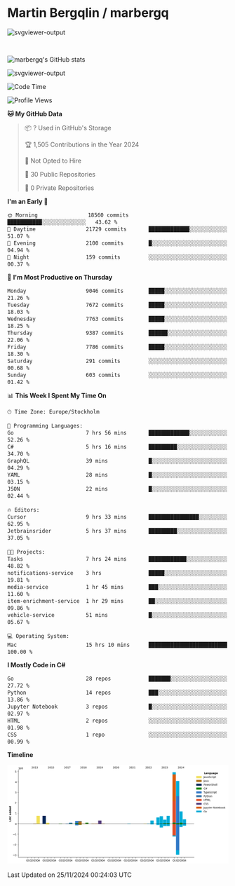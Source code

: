 # Martin Bergqlin / marbergq

![svgviewer-output](https://user-images.githubusercontent.com/2405410/206014777-22d41ecb-c24f-421d-b7d9-bba2cb5bb0de.svg)

<br>

<!--- [![Martin's Week](https://github-readme-stats.vercel.app/api/wakatime?username=marbergq&theme=dark)](https://github.com/anuraghazra/github-readme-stats) -->

![marbergq's GitHub stats](https://github-readme-stats.vercel.app/api?username=marbergq&count_private=true&show_icons=true)

![svgviewer-output](https://wakatime.com/badge/user/3f0a2069-6683-4e19-9a4a-7d21ea815067.svg)

<!--START_SECTION:waka-->
![Code Time](http://img.shields.io/badge/Code%20Time-4%2C613%20hrs%2059%20mins-blue)

![Profile Views](http://img.shields.io/badge/Profile%20Views-0-blue)

**🐱 My GitHub Data** 

> 📦 ? Used in GitHub's Storage 
 > 
> 🏆 1,505 Contributions in the Year 2024
 > 
> 🚫 Not Opted to Hire
 > 
> 📜 30 Public Repositories 
 > 
> 🔑 0 Private Repositories 
 > 
**I'm an Early 🐤** 

```text
🌞 Morning                18560 commits       ███████████░░░░░░░░░░░░░░   43.62 % 
🌆 Daytime                21729 commits       █████████████░░░░░░░░░░░░   51.07 % 
🌃 Evening                2100 commits        █░░░░░░░░░░░░░░░░░░░░░░░░   04.94 % 
🌙 Night                  159 commits         ░░░░░░░░░░░░░░░░░░░░░░░░░   00.37 % 
```
📅 **I'm Most Productive on Thursday** 

```text
Monday                   9046 commits        █████░░░░░░░░░░░░░░░░░░░░   21.26 % 
Tuesday                  7672 commits        █████░░░░░░░░░░░░░░░░░░░░   18.03 % 
Wednesday                7763 commits        █████░░░░░░░░░░░░░░░░░░░░   18.25 % 
Thursday                 9387 commits        ██████░░░░░░░░░░░░░░░░░░░   22.06 % 
Friday                   7786 commits        █████░░░░░░░░░░░░░░░░░░░░   18.30 % 
Saturday                 291 commits         ░░░░░░░░░░░░░░░░░░░░░░░░░   00.68 % 
Sunday                   603 commits         ░░░░░░░░░░░░░░░░░░░░░░░░░   01.42 % 
```


📊 **This Week I Spent My Time On** 

```text
🕑︎ Time Zone: Europe/Stockholm

💬 Programming Languages: 
Go                       7 hrs 56 mins       █████████████░░░░░░░░░░░░   52.26 % 
C#                       5 hrs 16 mins       █████████░░░░░░░░░░░░░░░░   34.70 % 
GraphQL                  39 mins             █░░░░░░░░░░░░░░░░░░░░░░░░   04.29 % 
YAML                     28 mins             █░░░░░░░░░░░░░░░░░░░░░░░░   03.15 % 
JSON                     22 mins             █░░░░░░░░░░░░░░░░░░░░░░░░   02.44 % 

🔥 Editors: 
Cursor                   9 hrs 33 mins       ████████████████░░░░░░░░░   62.95 % 
Jetbrainsrider           5 hrs 37 mins       █████████░░░░░░░░░░░░░░░░   37.05 % 

🐱‍💻 Projects: 
Tasks                    7 hrs 24 mins       ████████████░░░░░░░░░░░░░   48.82 % 
notifications-service    3 hrs               █████░░░░░░░░░░░░░░░░░░░░   19.81 % 
media-service            1 hr 45 mins        ███░░░░░░░░░░░░░░░░░░░░░░   11.60 % 
item-enrichment-service  1 hr 29 mins        ██░░░░░░░░░░░░░░░░░░░░░░░   09.86 % 
vehicle-service          51 mins             █░░░░░░░░░░░░░░░░░░░░░░░░   05.67 % 

💻 Operating System: 
Mac                      15 hrs 10 mins      █████████████████████████   100.00 % 
```

**I Mostly Code in C#** 

```text
Go                       28 repos            ███████░░░░░░░░░░░░░░░░░░   27.72 % 
Python                   14 repos            ███░░░░░░░░░░░░░░░░░░░░░░   13.86 % 
Jupyter Notebook         3 repos             █░░░░░░░░░░░░░░░░░░░░░░░░   02.97 % 
HTML                     2 repos             ░░░░░░░░░░░░░░░░░░░░░░░░░   01.98 % 
CSS                      1 repo              ░░░░░░░░░░░░░░░░░░░░░░░░░   00.99 % 
```



**Timeline**

![Lines of Code chart](https://raw.githubusercontent.com/marbergq/marbergq/main/assets/bar_graph.png)


 Last Updated on 25/11/2024 00:24:03 UTC
<!--END_SECTION:waka-->
